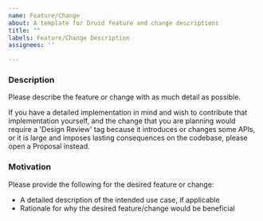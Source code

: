 ```yaml
---
name: Feature/Change
about: A template for Druid feature and change descriptions
title: ""
labels: Feature/Change Description
assignees: ''

---
```


### Description

Please describe the feature or change with as much detail as possible. 

If you have a detailed implementation in mind and wish to contribute that implementation yourself, and the change that
you are planning would require a 'Design Review' tag because it introduces or changes some APIs, or it is large and
imposes lasting consequences on the codebase, please open a Proposal instead.

### Motivation

Please provide the following for the desired feature or change:
- A detailed description of the intended use case, if applicable
- Rationale for why the desired feature/change would be beneficial
